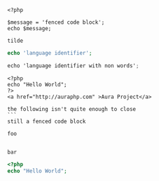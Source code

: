 ```
<?php

$message = 'fenced code block';
echo $message;
```

~~~
tilde
~~~

```php
echo 'language identifier';
```

```c#
echo 'language identifier with non words';
```

```html+php
<?php
echo "Hello World";
?>
<a href="http://auraphp.com" >Aura Project</a>
```

````
the following isn't quite enough to close
```
still a fenced code block
````

```
foo


bar
```

```php some-class
<?php
echo "Hello World";
```